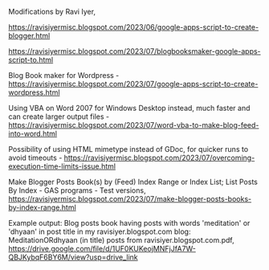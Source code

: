 Modifications by Ravi Iyer,

https://ravisiyermisc.blogspot.com/2023/06/google-apps-script-to-create-blogger.html

https://ravisiyermisc.blogspot.com/2023/07/blogbooksmaker-google-apps-script-to.html

Blog Book maker for Wordpress - https://ravisiyermisc.blogspot.com/2023/07/google-apps-script-to-create-wordpress.html

Using VBA on Word 2007 for Windows Desktop instead, much faster and can create larger output files - https://ravisiyermisc.blogspot.com/2023/07/word-vba-to-make-blog-feed-into-word.html

Possibility of using HTML mimetype instead of GDoc, for quicker runs to avoid timeouts - https://ravisiyermisc.blogspot.com/2023/07/overcoming-execution-time-limits-issue.html

Make Blogger Posts Book(s) by (Feed) Index Range or Index List; List Posts By Index - GAS programs - Test versions, https://ravisiyermisc.blogspot.com/2023/07/make-blogger-posts-books-by-index-range.html

Example output: Blog posts book having posts with words 'meditation' or 'dhyaan' in post title in my ravisiyer.blogspot.com blog: MeditationORdhyaan (in title) posts from ravisiyer.blogspot.com.pdf,  https://drive.google.com/file/d/1UF0KUKeojMNFjJfA7W-QBJKybqF6BY6M/view?usp=drive_link
